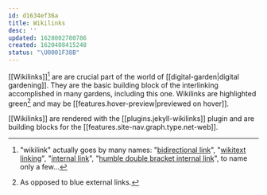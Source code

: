 ```yaml
---
id: d1634ef36a
title: Wikilinks
desc: ''
updated: 1628002780786
created: 1620408415248
status: "\U0001F38B"
---
```


\[\[Wikilinks]][^names] are are crucial part of the world of [[digital-garden|digital gardening]]. They are the basic building block of the interlinking accomplished in many gardens, including this one. Wikilinks are highlighted green[^blue] and may be [[features.hover-preview|previewed on hover]].

[^names]: "wikilink" actually goes by many names: "[bidirectional link](https://www.roamtips.com/home/what-are-bi-directional-links-and-tags-in-roam-research#:~:text=Bi%2Ddirectional%20links%20are%20created,K%20(Ctrl%2DK).)", "[wikitext linking](https://tiddlywiki.com/#Linking%20in%20WikiText)", "[internal link](https://help.obsidian.md/How+to/Internal+link)", "[humble double bracket internal link](https://web.archive.org/web/20200128113356/http://takingentrynow.blogspot.com/2018/12/it-needs-wiki-like-superpower.html)", to name only a few...
[^blue]: As opposed to blue external links.

\[\[Wikilinks]] are rendered with the [[plugins.jekyll-wikilinks]] plugin and are building blocks for the [[features.site-nav.graph.type.net-web]].
